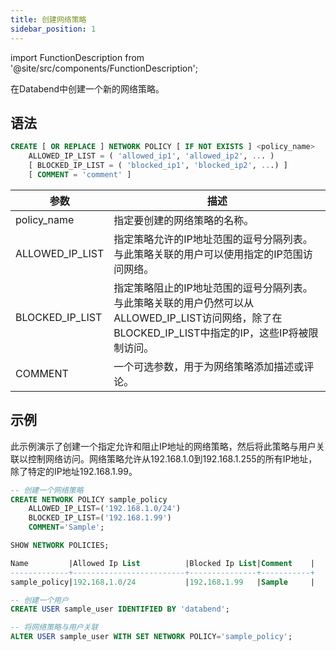 ```yaml
---
title: 创建网络策略
sidebar_position: 1
---
```


import FunctionDescription from '@site/src/components/FunctionDescription';

<FunctionDescription description="引入或更新版本：v1.2.341"/>

在Databend中创建一个新的网络策略。

## 语法

```sql
CREATE [ OR REPLACE ] NETWORK POLICY [ IF NOT EXISTS ] <policy_name>
    ALLOWED_IP_LIST = ( 'allowed_ip1', 'allowed_ip2', ... )
    [ BLOCKED_IP_LIST = ( 'blocked_ip1', 'blocked_ip2', ...) ]
    [ COMMENT = 'comment' ]
```

| 参数              | 描述                                                                                                                                                                                         |
|-----------------	|--------------------------------------------------------------------------------------------------------------------------------------------------------------------------------------------|
| policy_name     	| 指定要创建的网络策略的名称。                                                                                                                                                                 |
| ALLOWED_IP_LIST 	| 指定策略允许的IP地址范围的逗号分隔列表。与此策略关联的用户可以使用指定的IP范围访问网络。                                                                                                   |
| BLOCKED_IP_LIST 	| 指定策略阻止的IP地址范围的逗号分隔列表。与此策略关联的用户仍然可以从ALLOWED_IP_LIST访问网络，除了在BLOCKED_IP_LIST中指定的IP，这些IP将被限制访问。                                      |
| COMMENT         	| 一个可选参数，用于为网络策略添加描述或评论。                                                                                                                                                 |

## 示例

此示例演示了创建一个指定允许和阻止IP地址的网络策略，然后将此策略与用户关联以控制网络访问。网络策略允许从192.168.1.0到192.168.1.255的所有IP地址，除了特定的IP地址192.168.1.99。

```sql
-- 创建一个网络策略
CREATE NETWORK POLICY sample_policy
    ALLOWED_IP_LIST=('192.168.1.0/24')
    BLOCKED_IP_LIST=('192.168.1.99')
    COMMENT='Sample';

SHOW NETWORK POLICIES;

Name         |Allowed Ip List          |Blocked Ip List|Comment    |
-------------+-------------------------+---------------+-----------+
sample_policy|192.168.1.0/24           |192.168.1.99   |Sample     |

-- 创建一个用户
CREATE USER sample_user IDENTIFIED BY 'databend';

-- 将网络策略与用户关联
ALTER USER sample_user WITH SET NETWORK POLICY='sample_policy';
```